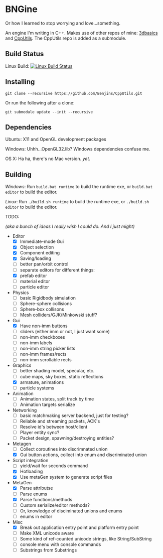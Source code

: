 BNGine
===================
Or how I learned to stop worrying and love...something.

An engine I'm writing in C++.  Makes use of other repos of mine: [3dbasics](https://github.com/Benjins/3dbasics) and [CppUtils](https://github.com/Benjins/CppUtils).  The CppUtils repo is added as a submodule.

Build Status
--------------

Linux Build: [![Linux Build Status](https://travis-ci.org/Benjins/BNGine.svg?branch=master)](https://travis-ci.org/Benjins/BNGine)

Installing
--------------
```
git clone --recursive https://github.com/Benjins/CppUtils.git
```
Or run the following after a clone:
```
git submodule update --init --recursive
```

Dependencies
-------------
Ubuntu: X11 and OpenGL development packages

Windows: Uhhh...OpenGL32.lib? Windows dependencies confuse me.

OS X: Ha ha, there's no Mac version. _yet_.

Building
-------------
*Windows*: Run ```build.bat runtime``` to build the runtime exe, or ```build.bat editor``` to build the editor.

*Linux*: Run ```./build.sh runtime``` to build the runtime exe, or ```./build.sh editor``` to build the editor.


TODO:

*(aka a bunch of ideas I really wish I could do.  And I just might)*

 * Editor
   - [X] Immediate-mode Gui
   - [X] Object selection
   - [X] Component editing 
   - [X] Saving/loading
   - [ ] better pan/orbit control
   - [ ] separate editors for different things:
    + [X] prefab editor
	+ [ ] material editor
	+ [ ] particle editor
 * Physics
   - [ ] basic Rigidbody simulation
   - [ ] Sphere-sphere collisions
   - [ ] Sphere-box collisons
   - [ ] Mesh colliders/GJK/Minkowski stuff?
 * Gui
   - [X] Have non-imm buttons
   - [ ] sliders (either imm or not, I just want some)
   - [ ] non-imm checkboxes
   - [ ] non-imm labels
   - [ ] non-imm string picker lists
   - [ ] non-imm frames/rects
   - [ ] non-imm scrollable rects
 * Graphics
   - [ ] better shading model, specular, etc.
   - [ ] cube maps, sky boxes, static reflections
   - [X] armature, animations
   - [ ] particle systems
 * Animation
   - [ ] Animation states, split track by time
   - [ ] Animation targets serialize
 * Networking
   - [ ] basic matchmaking server backend, just for testing?
   - [ ] Reliable and streaming packets, ACK's
   - [ ] Resolve id's between host/client
   - [ ] Player entity sync?
   - [ ] Packet design, spawning/destroying entities?
 * Metagen
   - [ ] Collect coroutines into discrimnated union
   - [X] Gui button actions, collect into enum and discriminated union
 * Script integration
   - [ ] yield/wait for seconds command
   - [X] Hotloading
   - [X] Use metaGen system to generate script files
 * MetaGen
   - [X] Parse attributse
   - [ ] Parse enums
   - [X] Parse functions/methods
   - [ ] Custom serialize/editor methods?
   - [ ] Or, knowledge of disciminated unions and enums
   - [ ] enums in editor
 * Misc
   - [X] Break out application entry point and platform entry point
   - [ ] Make XML unicode aware
   - [ ] Some kind of ref-counted unicode strings, like String/SubString
   - [ ] console menu with console commands
   - [ ] Substrings from Substrings